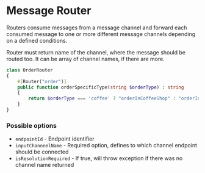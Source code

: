 # Message Router

Routers consume messages from a message channel and forward each consumed message to one or more different message channels depending on a defined conditions.

Router must return name of the channel, where the message should be routed too. It can be array of channel names, if there are more. 

```php
class OrderRouter
{
    #[Router("order")] 
    public function orderSpecificType(string $orderType) : string
    {
        return $orderType === 'coffee' ? "orderInCoffeeShop" : "orderInGeneralShop";
    }
}
```

### Possible options

* `endpointId` - Endpoint identifier 
* `inputChannnelName` - Required option, defines to which channel endpoint should be connected
* `isResolutionRequired` - If true, will throw exception if there was no channel name returned   

